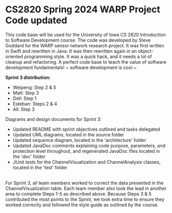 # CS2820 Spring 2024 WARP Project Code **updated** 
This code base will be used for the University of Iowa CS 2820 Introduction to Software
Development course. The code was developed by Steve Goddard for the WARP sensor network 
research project. It was first written in Swift and rewritten in Java. It was then 
rewritten again in an object-oriented programming style. It was a quick
hack, and it needs a lot of cleanup and refactoring. A perfect code base to teach
the value of software development fundamentals!
~ software development is cool ~ 


<b> Sprint 3 distribution: </b>

- Weipeng: Step 2 & 5
- Matt: Step 3 
- Dell: Step 1 
- Esteban: Steps 2 & 4
- All: Step 3

Diagrams and design documents for Sprint 3: 
- Updated README with sprint objectives outlined and tasks delegated
- Updated UML diagrams, located in the source folder
- Updated sequence diagram, located in the 'architecture' folder
- Updated JavaDoc comments explaining code purpose, parameters, and protection level throughout, 
and regenerated JavaDoc files located in the 'doc' folder
- JUnit tests for the ChannelVisualization and ChannelAnalysis classes, located in the 'test' folder 


<br>
For Sprint 3, all team members worked to correct the data presented in the ChannelVisualization table. 
Each team member also took the lead in another area to complete Steps 1-5 as described above. 
Because Steps 3 & 5 contributed the most points to the Sprint, we took extra time to ensure they worked correctly 
and followed the style guide as outlined by the course. 